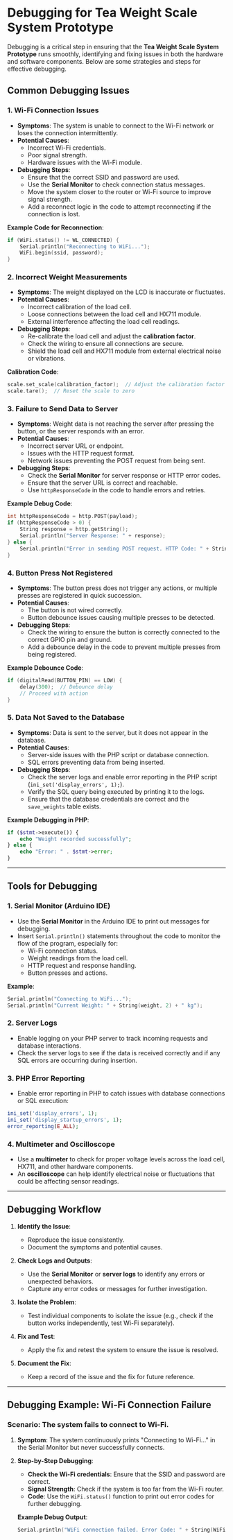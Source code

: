 # Debugging for Tea Weight Scale System Prototype

Debugging is a critical step in ensuring that the **Tea Weight Scale System Prototype** runs smoothly, identifying and fixing issues in both the hardware and software components. Below are some strategies and steps for effective debugging.


## **Common Debugging Issues**

### 1. **Wi-Fi Connection Issues**
   - **Symptoms**: The system is unable to connect to the Wi-Fi network or loses the connection intermittently.
   - **Potential Causes**:
     - Incorrect Wi-Fi credentials.
     - Poor signal strength.
     - Hardware issues with the Wi-Fi module.
   - **Debugging Steps**:
     - Ensure that the correct SSID and password are used.
     - Use the **Serial Monitor** to check connection status messages.
     - Move the system closer to the router or Wi-Fi source to improve signal strength.
     - Add a reconnect logic in the code to attempt reconnecting if the connection is lost.

   **Example Code for Reconnection**:
   ```cpp
   if (WiFi.status() != WL_CONNECTED) {
       Serial.println("Reconnecting to WiFi...");
       WiFi.begin(ssid, password);
   }
   ```

### 2. **Incorrect Weight Measurements**
   - **Symptoms**: The weight displayed on the LCD is inaccurate or fluctuates.
   - **Potential Causes**:
     - Incorrect calibration of the load cell.
     - Loose connections between the load cell and HX711 module.
     - External interference affecting the load cell readings.
   - **Debugging Steps**:
     - Re-calibrate the load cell and adjust the **calibration factor**.
     - Check the wiring to ensure all connections are secure.
     - Shield the load cell and HX711 module from external electrical noise or vibrations.
   
   **Calibration Code**:
   ```cpp
   scale.set_scale(calibration_factor);  // Adjust the calibration factor
   scale.tare();  // Reset the scale to zero
   ```

### 3. **Failure to Send Data to Server**
   - **Symptoms**: Weight data is not reaching the server after pressing the button, or the server responds with an error.
   - **Potential Causes**:
     - Incorrect server URL or endpoint.
     - Issues with the HTTP request format.
     - Network issues preventing the POST request from being sent.
   - **Debugging Steps**:
     - Check the **Serial Monitor** for server response or HTTP error codes.
     - Ensure that the server URL is correct and reachable.
     - Use `httpResponseCode` in the code to handle errors and retries.

   **Example Debug Code**:
   ```cpp
   int httpResponseCode = http.POST(payload);
   if (httpResponseCode > 0) {
       String response = http.getString();
       Serial.println("Server Response: " + response);
   } else {
       Serial.println("Error in sending POST request. HTTP Code: " + String(httpResponseCode));
   }
   ```

### 4. **Button Press Not Registered**
   - **Symptoms**: The button press does not trigger any actions, or multiple presses are registered in quick succession.
   - **Potential Causes**:
     - The button is not wired correctly.
     - Button debounce issues causing multiple presses to be detected.
   - **Debugging Steps**:
     - Check the wiring to ensure the button is correctly connected to the correct GPIO pin and ground.
     - Add a debounce delay in the code to prevent multiple presses from being registered.

   **Example Debounce Code**:
   ```cpp
   if (digitalRead(BUTTON_PIN) == LOW) {
       delay(300);  // Debounce delay
       // Proceed with action
   }
   ```

### 5. **Data Not Saved to the Database**
   - **Symptoms**: Data is sent to the server, but it does not appear in the database.
   - **Potential Causes**:
     - Server-side issues with the PHP script or database connection.
     - SQL errors preventing data from being inserted.
   - **Debugging Steps**:
     - Check the server logs and enable error reporting in the PHP script (`ini_set('display_errors', 1);`).
     - Verify the SQL query being executed by printing it to the logs.
     - Ensure that the database credentials are correct and the `save_weights` table exists.

   **Example Debugging in PHP**:
   ```php
   if ($stmt->execute()) {
       echo "Weight recorded successfully";
   } else {
       echo "Error: " . $stmt->error;
   }
   ```

---

## **Tools for Debugging**

### 1. **Serial Monitor (Arduino IDE)**
   - Use the **Serial Monitor** in the Arduino IDE to print out messages for debugging.
   - Insert `Serial.println()` statements throughout the code to monitor the flow of the program, especially for:
     - Wi-Fi connection status.
     - Weight readings from the load cell.
     - HTTP request and response handling.
     - Button presses and actions.

   **Example**:
   ```cpp
   Serial.println("Connecting to WiFi...");
   Serial.println("Current Weight: " + String(weight, 2) + " kg");
   ```

### 2. **Server Logs**
   - Enable logging on your PHP server to track incoming requests and database interactions.
   - Check the server logs to see if the data is received correctly and if any SQL errors are occurring during insertion.

### 3. **PHP Error Reporting**
   - Enable error reporting in PHP to catch issues with database connections or SQL execution:
   ```php
   ini_set('display_errors', 1);
   ini_set('display_startup_errors', 1);
   error_reporting(E_ALL);
   ```

### 4. **Multimeter and Oscilloscope**
   - Use a **multimeter** to check for proper voltage levels across the load cell, HX711, and other hardware components.
   - An **oscilloscope** can help identify electrical noise or fluctuations that could be affecting sensor readings.

---

## **Debugging Workflow**

1. **Identify the Issue**:
   - Reproduce the issue consistently.
   - Document the symptoms and potential causes.

2. **Check Logs and Outputs**:
   - Use the **Serial Monitor** or **server logs** to identify any errors or unexpected behaviors.
   - Capture any error codes or messages for further investigation.

3. **Isolate the Problem**:
   - Test individual components to isolate the issue (e.g., check if the button works independently, test Wi-Fi separately).

4. **Fix and Test**:
   - Apply the fix and retest the system to ensure the issue is resolved.

5. **Document the Fix**:
   - Keep a record of the issue and the fix for future reference.

---

## **Debugging Example: Wi-Fi Connection Failure**

### **Scenario**: The system fails to connect to Wi-Fi.
1. **Symptom**: The system continuously prints "Connecting to Wi-Fi..." in the Serial Monitor but never successfully connects.
2. **Step-by-Step Debugging**:
   - **Check the Wi-Fi credentials**: Ensure that the SSID and password are correct.
   - **Signal Strength**: Check if the system is too far from the Wi-Fi router.
   - **Code**: Use the `WiFi.status()` function to print out error codes for further debugging.

   **Example Debug Output**:
   ```cpp
   Serial.println("WiFi connection failed. Error Code: " + String(WiFi.status()));
   ```

